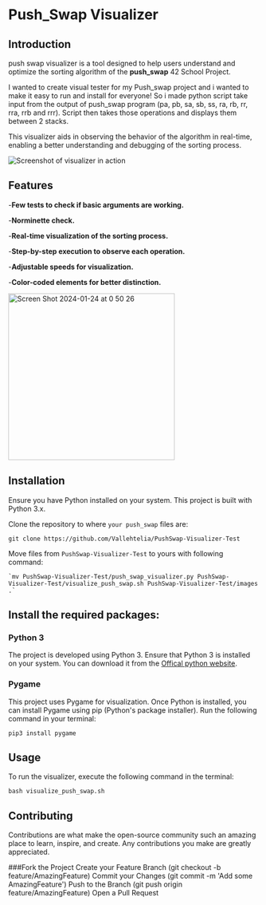 # **Push_Swap Visualizer**
## Introduction
push swap visualizer is a tool designed to help users understand and optimize the sorting algorithm of the **push_swap** 42 School Project.

I wanted to create visual tester for my Push_swap project and i wanted to make it easy to run and install for everyone! So i made python script take input from 
the output of push_swap program (pa, pb, sa, sb, ss, ra, rb, rr, rra, rrb and rrr). Script then takes those operations and displays them between 2 stacks.

This visualizer aids in observing the behavior of the algorithm in real-time, enabling a better understanding and debugging of the sorting process.


![Screenshot of visualizer in action](https://github.com/Vallehtelia/PushSwap-Visualizer-Test/assets/141771396/d1e0e2e3-588c-4ddf-9a7f-78d9bd8997cb)

## Features
-**Few tests to check if basic arguments are working.**

-**Norminette check.**

-**Real-time visualization of the sorting process.**

-**Step-by-step execution to observe each operation.**

-**Adjustable speeds for visualization.**

-**Color-coded elements for better distinction.**

<img width="334" alt="Screen Shot 2024-01-24 at 0 50 26" src="https://github.com/Vallehtelia/PushSwap-Visualizer-Test/assets/141771396/5c60bca5-06e3-4511-9586-b3856729bf8a">

## Installation
Ensure you have Python installed on your system. This project is built with Python 3.x.

Clone the repository to where `your push_swap` files are:
```
git clone https://github.com/Vallehtelia/PushSwap-Visualizer-Test
```
Move files from `PushSwap-Visualizer-Test` to yours with following command:
```
`mv PushSwap-Visualizer-Test/push_swap_visualizer.py PushSwap-Visualizer-Test/visualize_push_swap.sh PushSwap-Visualizer-Test/images .`
```
## Install the required packages:

### Python 3
The project is developed using Python 3. Ensure that Python 3 is installed on your system. 
You can download it from the [Offical python website](https://www.python.org/downloads/).

### Pygame
This project uses Pygame for visualization. Once Python is installed, you can install Pygame using pip (Python's package installer). 
Run the following command in your terminal:
```
pip3 install pygame
```
## Usage
To run the visualizer, execute the following command in the terminal:
```
bash visualize_push_swap.sh
```
## Contributing
Contributions are what make the open-source community such an amazing place to learn, inspire, and create. Any contributions you make are greatly appreciated.

###Fork the Project
Create your Feature Branch (git checkout -b feature/AmazingFeature)
Commit your Changes (git commit -m 'Add some AmazingFeature')
Push to the Branch (git push origin feature/AmazingFeature)
Open a Pull Request

